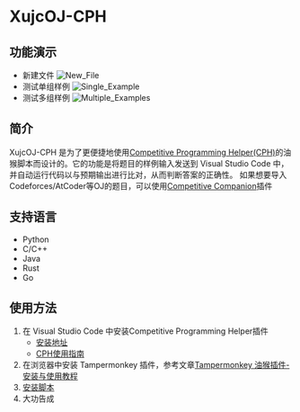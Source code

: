 # XujcOJ-CPH

## 功能演示
+ 新建文件
![New_File](https://github.com/IanChen0713/XujcOJ-CPH/blob/main/img/New_File.gif)
+ 测试单组样例
![Single_Example](https://github.com/IanChen0713/XujcOJ-CPH/blob/main/img/Single_Example.gif)
+ 测试多组样例
![Multiple_Examples](https://github.com/IanChen0713/XujcOJ-CPH/blob/main/img/Multiple_Examples.gif)

## 简介

XujcOJ-CPH 是为了更便捷地使用[Competitive Programming Helper(CPH)](https://github.com/agrawal-d/cph)的油猴脚本而设计的。它的功能是将题目的样例输入发送到 Visual Studio Code 中，并自动运行代码以与预期输出进行比对，从而判断答案的正确性。
如果想要导入Codeforces/AtCoder等OJ的题目，可以使用[Competitive Companion](https://github.com/jmerle/competitive-companion)插件

## 支持语言

+ Python
+ C/C++
+ Java
+ Rust
+ Go

## 使用方法

1. 在 Visual Studio Code 中安装Competitive Programming Helper插件
    + [安装地址](https://marketplace.visualstudio.com/items?itemName=DivyanshuAgrawal.competitive-programming-helper)
    + [CPH使用指南](https://github.com/agrawal-d/cph/blob/main/docs/user-guide.md)
2. 在浏览器中安装 Tampermonkey 插件，参考文章[Tampermonkey 油猴插件-安装与使用教程](https://zhuanlan.zhihu.com/p/128453110)
3. [安装脚本](https://greasyfork.org/zh-CN/scripts/470822-xujcoj-cph)
4. 大功告成
